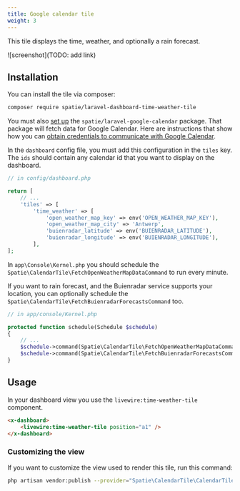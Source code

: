 ```yaml
---
title: Google calendar tile
weight: 3
---
```


This tile displays the time, weather, and optionally a rain forecast.

![screenshot](TODO: add link)

## Installation

You can install the tile via composer:

```bash
composer require spatie/laravel-dashboard-time-weather-tile
```

You must also [set up](https://github.com/spatie/laravel-google-calendar#installation) the `spatie/laravel-google-calendar` package. That package will fetch data for Google Calendar. Here are instructions that show how you can [obtain credentials to communicate with Google Calendar](https://github.com/spatie/laravel-google-calendar#how-to-obtain-the-credentials-to-communicate-with-google-calendar).

In the `dashboard` config file, you must add this configuration in the `tiles` key. The `ids` should contain any calendar id that you want to display on the dashboard.

```php
// in config/dashboard.php

return [
    // ...
    'tiles' => [
        'time_weather' => [
            'open_weather_map_key' => env('OPEN_WEATHER_MAP_KEY'),
            'open_weather_map_city' => 'Antwerp',
            'buienradar_latitude' => env('BUIENRADAR_LATITUDE'),
            'buienradar_longitude' => env('BUIENRADAR_LONGITUDE'),
        ],
];
```

In `app\Console\Kernel.php` you should schedule the `Spatie\CalendarTile\FetchOpenWeatherMapDataCommand` to run every minute. 

If you want to rain forecast, and the Buienradar service supports your location, you can optionally schedule the `Spatie\CalendarTile\FetchBuienradarForecastsCommand` too.

```php
// in app/console/Kernel.php

protected function schedule(Schedule $schedule)
{
    // ...
    $schedule->command(Spatie\CalendarTile\FetchOpenWeatherMapDataCommand::class)->everyMinute();
    $schedule->command(Spatie\CalendarTile\FetchBuienradarForecastsCommand::class)->everyMinute();
}
```

## Usage

In your dashboard view you use the `livewire:time-weather-tile` component.

```html
<x-dashboard>
    <livewire:time-weather-tile position="a1" />
</x-dashboard>
```

### Customizing the view

If you want to customize the view used to render this tile, run this command:

```bash
php artisan vendor:publish --provider="Spatie\CalendarTile\CalendarTileServiceProvider" --tag="dashboard-calendar-tile-views"
```
